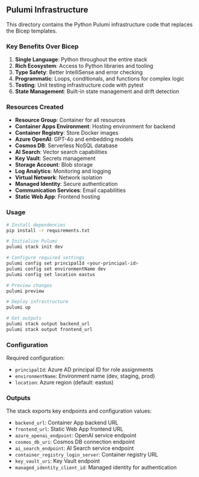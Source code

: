 ## Pulumi Infrastructure

This directory contains the Python Pulumi infrastructure code that replaces the Bicep templates.

### Key Benefits Over Bicep

1. **Single Language**: Python throughout the entire stack
2. **Rich Ecosystem**: Access to Python libraries and tooling
3. **Type Safety**: Better IntelliSense and error checking
4. **Programmatic**: Loops, conditionals, and functions for complex logic
5. **Testing**: Unit testing infrastructure code with pytest
6. **State Management**: Built-in state management and drift detection

### Resources Created

- **Resource Group**: Container for all resources
- **Container Apps Environment**: Hosting environment for backend
- **Container Registry**: Store Docker images
- **Azure OpenAI**: GPT-4o and embedding models
- **Cosmos DB**: Serverless NoSQL database
- **AI Search**: Vector search capabilities
- **Key Vault**: Secrets management
- **Storage Account**: Blob storage
- **Log Analytics**: Monitoring and logging
- **Virtual Network**: Network isolation
- **Managed Identity**: Secure authentication
- **Communication Services**: Email capabilities
- **Static Web App**: Frontend hosting

### Usage

```bash
# Install dependencies
pip install -r requirements.txt

# Initialize Pulumi
pulumi stack init dev

# Configure required settings
pulumi config set principalId <your-principal-id>
pulumi config set environmentName dev
pulumi config set location eastus

# Preview changes
pulumi preview

# Deploy infrastructure
pulumi up

# Get outputs
pulumi stack output backend_url
pulumi stack output frontend_url
```

### Configuration

Required configuration:
- `principalId`: Azure AD principal ID for role assignments
- `environmentName`: Environment name (dev, staging, prod)
- `location`: Azure region (default: eastus)

### Outputs

The stack exports key endpoints and configuration values:
- `backend_url`: Container App backend URL
- `frontend_url`: Static Web App frontend URL  
- `azure_openai_endpoint`: OpenAI service endpoint
- `cosmos_db_uri`: Cosmos DB connection endpoint
- `ai_search_endpoint`: AI Search service endpoint
- `container_registry_login_server`: Container registry URL
- `key_vault_uri`: Key Vault endpoint
- `managed_identity_client_id`: Managed identity for authentication